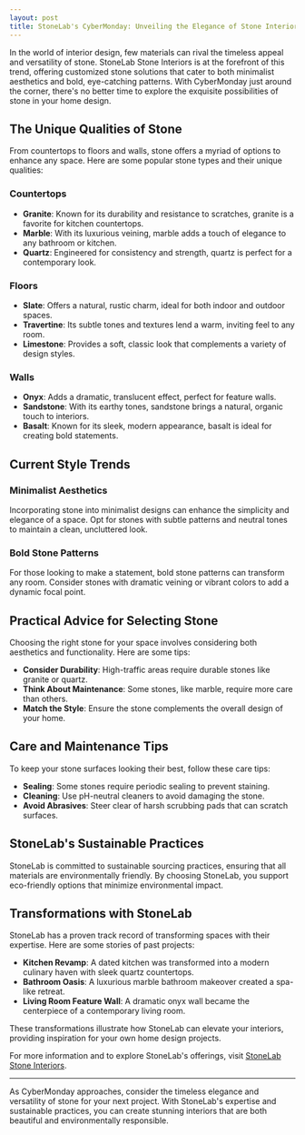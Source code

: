 ```yaml
---
layout: post
title: StoneLab's CyberMonday: Unveiling the Elegance of Stone Interiors
---
```


In the world of interior design, few materials can rival the timeless appeal and versatility of stone. StoneLab Stone Interiors is at the forefront of this trend, offering customized stone solutions that cater to both minimalist aesthetics and bold, eye-catching patterns. With CyberMonday just around the corner, there's no better time to explore the exquisite possibilities of stone in your home design.

## The Unique Qualities of Stone

From countertops to floors and walls, stone offers a myriad of options to enhance any space. Here are some popular stone types and their unique qualities:

### Countertops

- **Granite**: Known for its durability and resistance to scratches, granite is a favorite for kitchen countertops.
- **Marble**: With its luxurious veining, marble adds a touch of elegance to any bathroom or kitchen.
- **Quartz**: Engineered for consistency and strength, quartz is perfect for a contemporary look.

### Floors

- **Slate**: Offers a natural, rustic charm, ideal for both indoor and outdoor spaces.
- **Travertine**: Its subtle tones and textures lend a warm, inviting feel to any room.
- **Limestone**: Provides a soft, classic look that complements a variety of design styles.

### Walls

- **Onyx**: Adds a dramatic, translucent effect, perfect for feature walls.
- **Sandstone**: With its earthy tones, sandstone brings a natural, organic touch to interiors.
- **Basalt**: Known for its sleek, modern appearance, basalt is ideal for creating bold statements.

## Current Style Trends

### Minimalist Aesthetics

Incorporating stone into minimalist designs can enhance the simplicity and elegance of a space. Opt for stones with subtle patterns and neutral tones to maintain a clean, uncluttered look.

### Bold Stone Patterns

For those looking to make a statement, bold stone patterns can transform any room. Consider stones with dramatic veining or vibrant colors to add a dynamic focal point.

## Practical Advice for Selecting Stone

Choosing the right stone for your space involves considering both aesthetics and functionality. Here are some tips:

- **Consider Durability**: High-traffic areas require durable stones like granite or quartz.
- **Think About Maintenance**: Some stones, like marble, require more care than others.
- **Match the Style**: Ensure the stone complements the overall design of your home.

## Care and Maintenance Tips

To keep your stone surfaces looking their best, follow these care tips:

- **Sealing**: Some stones require periodic sealing to prevent staining.
- **Cleaning**: Use pH-neutral cleaners to avoid damaging the stone.
- **Avoid Abrasives**: Steer clear of harsh scrubbing pads that can scratch surfaces.

## StoneLab's Sustainable Practices

StoneLab is committed to sustainable sourcing practices, ensuring that all materials are environmentally friendly. By choosing StoneLab, you support eco-friendly options that minimize environmental impact.

## Transformations with StoneLab

StoneLab has a proven track record of transforming spaces with their expertise. Here are some stories of past projects:

- **Kitchen Revamp**: A dated kitchen was transformed into a modern culinary haven with sleek quartz countertops.
- **Bathroom Oasis**: A luxurious marble bathroom makeover created a spa-like retreat.
- **Living Room Feature Wall**: A dramatic onyx wall became the centerpiece of a contemporary living room.

These transformations illustrate how StoneLab can elevate your interiors, providing inspiration for your own home design projects.

For more information and to explore StoneLab's offerings, visit [StoneLab Stone Interiors](https://stonelab.se).

---

As CyberMonday approaches, consider the timeless elegance and versatility of stone for your next project. With StoneLab's expertise and sustainable practices, you can create stunning interiors that are both beautiful and environmentally responsible.